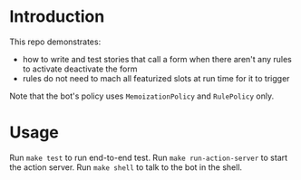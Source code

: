 # Introduction

This repo demonstrates:
* how to write and test stories that call a form when there aren't any rules to activate deactivate the form
* rules do not need to mach all featurized slots at run time for it to trigger

Note that the bot's policy uses `MemoizationPolicy` and `RulePolicy` only.
# Usage

Run `make test` to run end-to-end test.
Run `make run-action-server` to start the action server.
Run `make shell` to talk to the bot in the shell.
